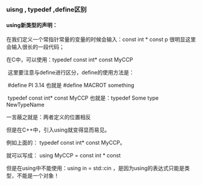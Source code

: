 ### **uisng , typedef ,define**区别

#### using新类型的声明：

在我们定义一个常指针常量的变量的时候会输入：const int \* const p 很明显这里会输入很长的一段代码；

在C中，可以使用：typedef const int\* const MyCCP 

​			这里要注意与define进行区分，define的使用方法是：

​			#define PI 3.14 也就是 #define MACROT something

​			typedef const int\* const MyCCP 也就是：typedef Some type NewTypeName

一言蔽之就是：两者定义的位置相反

但是在C++中，引入using就变得显而易见。

例如上面的：	typedef const int\* const MyCCP。

就可以写成：	using MyCCP = const int \* const 

 但是在using中不能使用：using in = std::cin ，是因为using的表达式只能是类型，不能是一个对象！



